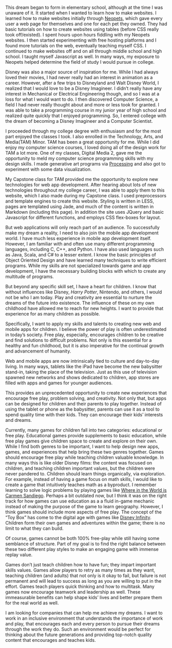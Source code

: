 This dream began to form in elementary school, although at the time I was unaware of it. It started when I wanted to learn how to make websites. I learned how to make websites initially through <a href="http://neopets.com/" target="_blank">Neopets</a>, which gave every user a web page for themselves and one for each pet they owned. They had basic tutorials on how to create websites using tables (before CSS really took off/existed). I spent hours upon hours fiddling with my Neopets websites. I then started experimenting with free hosting platforms and I found more tutorials on the web, eventually teaching myself CSS. I continued to make websites off and on all through middle school and high school. I taught myself Javascript as well. In many ways, my exposure to Neopets helped determine the  field of study I would pursue in college.

Disney was also a major source of inspiration for me. While I had always loved their movies, I had never really had an interest in animation as a career. However, after a few trips to Disneyland and Walt Disney World, I realized that I would love to be a Disney Imagineer. I didn&rsquo;t really have any interest in Mechanical or Electrical Engineering though, and so I was at a loss for what I would want to do. I then discovered Computer Science, a field I had never really thought about and more or less took for granted. I was able to take a programming course in my junior year of high school and realized quite quickly that I enjoyed programming. So, I entered college with the dream of becoming a Disney Imagineer and a Computer Scientist.

I proceeded through my college degree with enthusiasm and for the most part enjoyed the classes I took. I also enrolled in the Technology, Arts, and Media(TAM) Minor. TAM has been a great opportunity for me. While I did enjoy my computer science courses, I loved doing all of the design work for TAM a lot more. One of my classes, Digital Media 2, gave me the opportunity to meld my computer science programming skills with my design skills. I made generative art programs via <a href="https://processing.org/" target="_blank">Processing</a> and also  got to experiment with some data visualization.

My Capstone class for TAM provided me the opportunity to explore new technologies for web app development. After hearing about lots of new technologies throughout my college career, I was able to apply them to this website, which I also made during my Capstone class. I used preprocessors and template engines to create this website. Styling is written in LESS, pages are templated using Jade, and much of the content is written in Markdown (including this page). In addition the site uses JQuery and basic Javascript for different functions, and employs CSS flex-boxes for layout.

But web applications will only reach part of an audience. To successfully make my dream a reality, I need to also join the mobile app development world. I have much less experience in mobile app development itself. However, I am familiar with and often use many different programming languages, including C, C++, and Python. I have also used languages such as Java, Scala, and C# to a lesser extent. I know the basic principles of Object Oriented Design and have learned many techniques to write efficient programs. While my skills are not specialized towards game and app development, I have the necessary building blocks with which to create any multitude of programs.

But beyond any specific skill set, I have a heart for children. I know that without influences like Disney, *Harry Potter*, Nintendo, and others, I would not be who I am today. Play and creativity are essential to nurture the dreams of the future into existence. The influence of these on my own childhood have allowed me to reach for new heights. I want to provide that experience for as many children as possible.

Specifically, I want to apply my skills and talents to creating new web and mobile apps for children. I believe the power of play is often underestimated in today&rsquo;s society. Free play, especially, encourages children to be creative and find solutions to difficult problems. Not only is this essential for a healthy and fun childhood, but it is also imperative for the continual growth and advancement of humanity.

Web and mobile apps are now intrinsically tied to culture and day-to-day living. In many ways, tablets like the iPad have become the new babysitter stand-in, taking the place of the television. Just as this use of television spawned new networks and shows dedicated to children, app stores are filled with apps and games for younger audiences.

This provides an unprecedented opportunity to create new experiences that encourage free play, problem solving, and creativity. Not only that, but apps can be designed for children and their parents to play together. Instead of using the tablet or phone as the babysitter, parents can use it as a tool to spend quality time with their kids. They can encourage their kids&rsquo; interests and dreams.

Currently, many games for children fall into two categories: educational or free play. Educational games provide supplements to basic education, while free play games give children space to create and explore on their own. While I find both genres to be important, I want to help design new apps, games, and experiences that help bring these two genres together. Games should encourage free play while teaching children valuable knowledge. In many ways this is like older Disney films: the content was focused on children, and teaching children important values, but the children were never pandered to. Children should learn things organically, via exploration. For example, instead of having a game focus on math skills, I would like to create a game that intuitively teaches math as a byproduct. I remember learning to solve logic problems by playing games like <a href="http://en.wikipedia.org/wiki/Where_in_the_World_Is_Carmen_Sandiego%3F_%281996%29" target="_blank">Where in the World is Carmen Sandiego</a>. Perhaps a bit outdated now, but I think it was on the right track for how games can use education as a a fluid in-game mechanic instead of making the purpose of the game to learn geography. However, I think games should include more aspects of free play. The concept of the &ldquo;Toy Box&rdquo; has come to the digital age with games like <a href="https://infinity.disney.com/" target="_blank">Disney Infinity</a>. Children form their own games and adventures within the game; there is no limit to what they can build.

Of course, games cannot be both 100% free-play while still having some semblance of structure. Part of my goal is to find the right balance between these two different play styles to make an engaging game with immense replay value.

Games don&rsquo;t just teach children how to have fun; they impart important skills values. Games allow players to retry as many times as they want, teaching children (and adults) that not only is it okay to fail, but failure is not permanent and will lead to success as long as you are willing to put in the effort. Games teach players quick thinking and how to multitask. Many games now encourage teamwork and leadership as well. These immeasurable benefits can help shape kids&rsquo; lives and better prepare them for the real world as well. 

I am looking for companies that can help me achieve my dreams. I want to work in an inclusive environment that understands the importance of work and play, that encourages each and every person to pursue their dreams through the work they do. Such an environment would be perfect for thinking about the future generations and providing top-notch quality content that encourages and teaches kids.